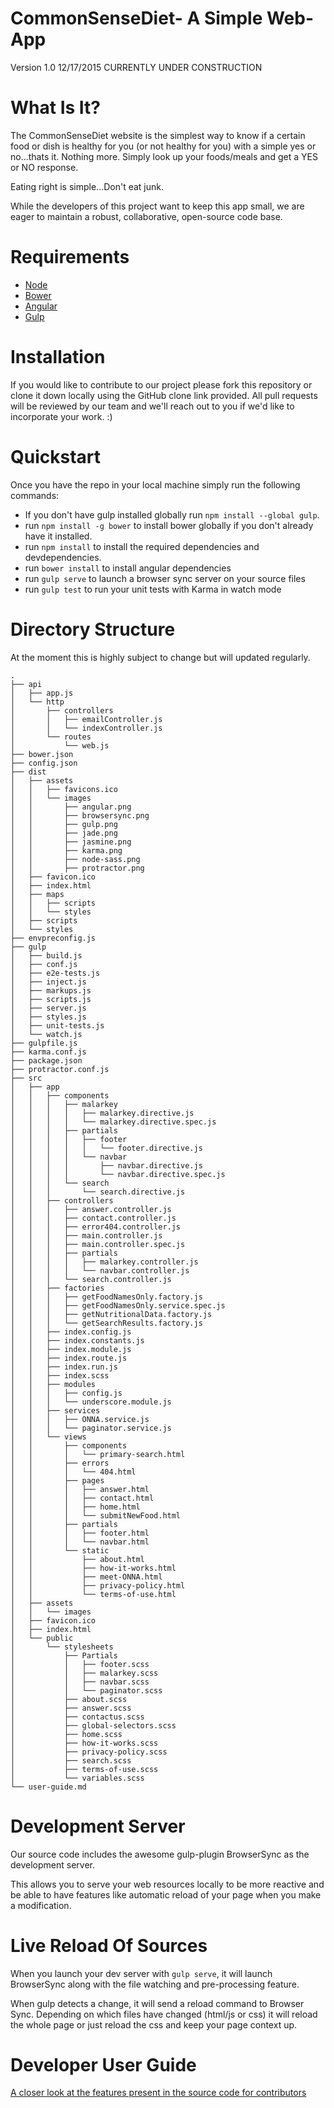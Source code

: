 # CommonSenseDiet- A Simple Web-App
Version 1.0 12/17/2015
CURRENTLY UNDER CONSTRUCTION



# What Is It?

The CommonSenseDiet website is the simplest way to know if a certain food or
dish is healthy for you (or not healthy for you) with a simple yes or no...thats it. Nothing more.
Simply look up your foods/meals and get a YES or NO response.

Eating right is simple...Don't eat junk.

While the developers of this project want to keep this app small, we are
eager to maintain a robust, collaborative, open-source code base.

# Requirements

* [Node](https://nodejs.org/en/)
* [Bower](http://bower.io/)
* [Angular](https://angularjs.org/)
* [Gulp](http://gulpjs.com/)

# Installation

If you would like to contribute to our project please fork
this repository or clone it down locally using the GitHub clone link
provided. All pull requests will be reviewed by our team and we'll reach
out to you if we'd like to incorporate your work. :)

# Quickstart

Once you have the repo in your local machine simply run the following commands:

* If you don't have gulp installed globally run `npm install --global gulp`.
* run `npm install -g bower` to install bower globally if you don't already have it installed.
* run `npm install` to install the required dependencies and devdependencies.
* run `bower install` to install angular dependencies
* run `gulp serve` to launch a browser sync server on your source files
* run `gulp test` to run your unit tests with Karma in watch mode

# Directory Structure

At the moment this is highly subject to change but will updated regularly.  

```
.
├── api
│   ├── app.js
│   └── http
│       ├── controllers
│       │   ├── emailController.js
│       │   └── indexController.js
│       └── routes
│           └── web.js
├── bower.json
├── config.json
├── dist
│   ├── assets
│   │   ├── favicons.ico
│   │   └── images
│   │       ├── angular.png
│   │       ├── browsersync.png
│   │       ├── gulp.png
│   │       ├── jade.png
│   │       ├── jasmine.png
│   │       ├── karma.png
│   │       ├── node-sass.png
│   │       ├── protractor.png
│   ├── favicon.ico
│   ├── index.html
│   ├── maps
│   │   ├── scripts
│   │   └── styles
│   ├── scripts
│   └── styles
├── envpreconfig.js
├── gulp
│   ├── build.js
│   ├── conf.js
│   ├── e2e-tests.js
│   ├── inject.js
│   ├── markups.js
│   ├── scripts.js
│   ├── server.js
│   ├── styles.js
│   ├── unit-tests.js
│   └── watch.js
├── gulpfile.js
├── karma.conf.js
├── package.json
├── protractor.conf.js
├── src
│   ├── app
│   │   ├── components
│   │   │   ├── malarkey
│   │   │   │   ├── malarkey.directive.js
│   │   │   │   └── malarkey.directive.spec.js
│   │   │   ├── partials
│   │   │   │   ├── footer
│   │   │   │   │   └── footer.directive.js
│   │   │   │   └── navbar
│   │   │   │       ├── navbar.directive.js
│   │   │   │       └── navbar.directive.spec.js
│   │   │   └── search
│   │   │       └── search.directive.js
│   │   ├── controllers
│   │   │   ├── answer.controller.js
│   │   │   ├── contact.controller.js
│   │   │   ├── error404.controller.js
│   │   │   ├── main.controller.js
│   │   │   ├── main.controller.spec.js
│   │   │   ├── partials
│   │   │   │   ├── malarkey.controller.js
│   │   │   │   └── navbar.controller.js
│   │   │   └── search.controller.js
│   │   ├── factories
│   │   │   ├── getFoodNamesOnly.factory.js
│   │   │   ├── getFoodNamesOnly.service.spec.js
│   │   │   ├── getNutritionalData.factory.js
│   │   │   └── getSearchResults.factory.js
│   │   ├── index.config.js
│   │   ├── index.constants.js
│   │   ├── index.module.js
│   │   ├── index.route.js
│   │   ├── index.run.js
│   │   ├── index.scss
│   │   ├── modules
│   │   │   ├── config.js
│   │   │   └── underscore.module.js
│   │   ├── services
│   │   │   ├── ONNA.service.js
│   │   │   └── paginator.service.js
│   │   └── views
│   │       ├── components
│   │       │   └── primary-search.html
│   │       ├── errors
│   │       │   └── 404.html
│   │       ├── pages
│   │       │   ├── answer.html
│   │       │   ├── contact.html
│   │       │   ├── home.html
│   │       │   └── submitNewFood.html
│   │       ├── partials
│   │       │   ├── footer.html
│   │       │   └── navbar.html
│   │       └── static
│   │           ├── about.html
│   │           ├── how-it-works.html
│   │           ├── meet-ONNA.html
│   │           ├── privacy-policy.html
│   │           └── terms-of-use.html
│   ├── assets
│   │   └── images
│   ├── favicon.ico
│   ├── index.html
│   └── public
│       └── stylesheets
│           ├── Partials
│           │   ├── footer.scss
│           │   ├── malarkey.scss
│           │   ├── navbar.scss
│           │   └── paginator.scss
│           ├── about.scss
│           ├── answer.scss
│           ├── contactus.scss
│           ├── global-selectors.scss
│           ├── home.scss
│           ├── how-it-works.scss
│           ├── privacy-policy.scss
│           ├── search.scss
│           ├── terms-of-use.scss
│           └── variables.scss
└── user-guide.md

```

# Development Server

Our source code includes the awesome gulp-plugin BrowserSync as the development server.

This allows you to serve your web resources locally to be more reactive and be able to have features like automatic reload of your page when you make a modification.

# Live Reload Of Sources

When you launch your dev server with `gulp serve`, it will launch BrowserSync along with the file watching and pre-processing feature.

When gulp detects a change, it will send a reload command to Browser Sync. Depending on which files have changed (html/js or css) it will reload the whole page or just reload the css and keep your page context up.

# Developer User Guide

[A closer look at the features present in the source code for contributors](user-guide.md)

